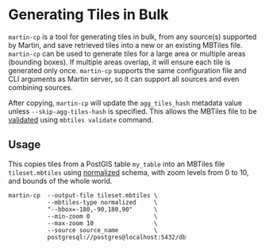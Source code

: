 # Generating Tiles in Bulk

`martin-cp` is a tool for generating tiles in bulk, from any source(s) supported by Martin, and save retrieved tiles into a new or an existing MBTiles file. `martin-cp` can be used to generate tiles for a large area or multiple areas (bounding boxes). If multiple areas overlap, it will ensure each tile is generated only once. `martin-cp` supports the same configuration file and CLI arguments as Martin server, so it can support all sources and even combining sources.

After copying, `martin-cp` will update the `agg_tiles_hash` metadata value unless `--skip-agg-tiles-hash` is specified. This allows the MBTiles file to be [validated](./mbtiles-validation.md#aggregate-content-validation) using `mbtiles validate` command.

## Usage

This copies tiles from a PostGIS table `my_table` into an MBTiles file `tileset.mbtiles` using [normalized](mbtiles-schema.md) schema, with zoom levels from 0 to 10, and bounds of the whole world.

```shell
martin-cp  --output-file tileset.mbtiles \
           --mbtiles-type normalized     \
           "--bbox=-180,-90,180,90"      \
           --min-zoom 0                  \
           --max-zoom 10                 \
           --source source_name          \
           postgresql://postgres@localhost:5432/db
```
